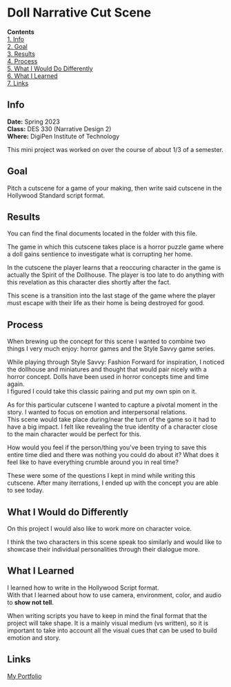 # Doll Narrative Cut Scene
**Contents**  
[1. Info](#info)  
[2. Goal](#goal)  
[3. Results](#results)  
[4. Process](#process)  
[5. What I Would Do Differently](#what-i-would-do-differently)  
[6. What I Learned](#what-i-learned)  
[7. Links](#links)  

## Info
**Date:** Spring 2023  
**Class:** DES 330 (Narrative Design 2)  
**Where:** DigiPen Institute of Technology  

This mini project was worked on over the course of about 1/3 of a semester. 

## Goal
Pitch a cutscene for a game of your making, then write said cutscene in the Hollywood Standard script format.

## Results
You can find the final documents located in the folder with this file.  

The game in which this cutscene takes place is a horror puzzle game where a doll gains sentience to investigate what is corrupting her home.  

In the cutscene the player learns that a reoccuring character in the game is actually the Spirit of the Dollhouse. The player is too late to do anything with this revelation as this character dies shortly after the fact.  

This scene is a transition into the last stage of the game where the player must escape with their life as their home is being destroyed for good.  

## Process
When brewing up the concept for this scene I wanted to combine two things I very much enjoy: horror games and the Style Savvy game series.  

While playing through Style Savvy: Fashion Forward for inspiration, I noticed the dollhouse and miniatures and thought that would pair nicely with a horror concept. Dolls have been used in horror concepts time and time again.  
I figured I could take this classic pairing and put my own spin on it.  

As for this particular cutscene I wanted to capture a pivotal moment in the story. I wanted to focus on emotion and interpersonal relations.  
This scene would take place during/near the turn of the game so it had to have a big impact. I felt like revealing the true identity of a character close to the main character would be perfect for this.  

How would you feel if the person/thing you've been trying to save this entire time died and there was nothing you could do about it? What does it feel like to have everything crumble around you in real time?  

These were some of the questions I kept in mind while writing this cutscene.
After many iterrations, I ended up with the concept you are able to see today.

## What I Would do Differently
On this project I would also like to work more on character voice.  

I think the two characters in this scene speak too similarly and would like to showcase their individual personalities through their dialogue more. 

## What I Learned
I learned how to write in the Hollywood Script format.  
With that I learned about how to use camera, environment, color, and audio to **show not tell**.  

When writing scripts you have to keep in mind the final format that the project will take shape. It is a mainly visual medium (vs written), so it is important to take into account all the visual cues that can be used to build emotion and story.
## Links
[My Portfolio](https://github.com/ksanti6/portfolio)  